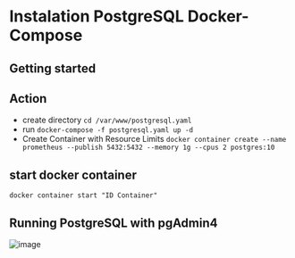 # Instalation PostgreSQL Docker-Compose


## Getting started

## Action
- create directory `cd /var/www/postgresql.yaml`
- run `docker-compose -f postgresql.yaml up -d`
- Create Container with Resource Limits `docker container create --name prometheus --publish 5432:5432 --memory 1g --cpus 2 postgres:10 `

## start docker container
`docker container start "ID Container"`

## Running PostgreSQL with pgAdmin4
![image](https://user-images.githubusercontent.com/64342247/157262407-7bc880f5-7aa2-44d9-ba46-2a87de446d26.png)



 



